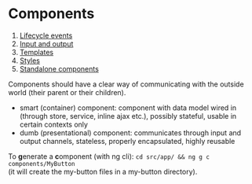 # Components

1. [Lifecycle events](01-lifecycle-events/README.md)
2. [Input and output](02-input-output/README.md)
3. [Templates](03-templates/README.md)
4. [Styles](04-styles/README.md)
5. [Standalone components](05-standalone-components/README.md)

Components should have a clear way of communicating with the outside world (their parent or their children).

- smart (container) component: component with data model wired in (through store, service, inline ajax etc.), possibly stateful, usable in certain contexts only
- dumb (presentational) component: communicates through input and output channels, stateless, properly encapsulated, highly reusable

To **g**enerate a **c**omponent (with ng cli): `cd src/app/ && ng g c components/MyButton`  
(it will create the my-button files in a my-button directory).
